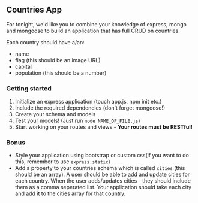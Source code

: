 ## Countries App

For tonight, we'd like you to combine your knowledge of express, mongo and mongoose to build an application that has full CRUD on countries.

Each country should have a/an:

- name
- flag (this should be an image URL)
- capital 
- population (this should be a number)

### Getting started

1. Initialize an express application (touch app.js, npm init etc.)
2. Include the required dependencies (don't forget mongoose!)
3. Create your schema and models
4. Test your models! (Just run `node NAME_OF_FILE.js`)
5. Start working on your routes and views - **Your routes must be RESTful!**

### Bonus

- Style your application using bootstrap or custom css(if you want to do this, remember to use `express.static`)
- Add a property to your countries schema which is called `cities` (this should be an array). A user should be able to add and update cities for each country. When the user adds/updates cities - they should include them as a comma seperated list. Your application should take each city and add it to the cities array for that country.


